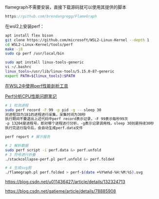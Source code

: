 

flamegraph不需要安装，直接下载源码就可以使用其提供的脚本

```c
https://github.com/brendangregg/FlameGraph
```

在wsl2上安装perf：

```bash
apt install flex bison
git clone https://github.com/microsoft/WSL2-Linux-Kernel --depth 1
cd WSL2-Linux-Kernel/tools/perf
make -j8
sudo cp perf /usr/local/bin
```



```bash
sudo apt install linux-tools-generic
vi ~/.bashrc
linux_tools=/usr/lib/linux-tools/5.15.0-87-generic
export PATH=${linux_tools}:$PATH
```

[在WSL2中使用perf性能剖析工具](https://zhuanlan.zhihu.com/p/600483539)

[Perf分析CPU性能问题笔记](https://cloud.tencent.com/developer/article/1416234)



```bash
# 1 检测进程
sudo perf record -F 99 -p pid -g -- sleep 30
对进程ID为181的进程进行采集，采集时间为30秒
执行期间不要退出上述代码中perf record表示记录，-F 99表示每秒99次
-p 13204是进程号，即对哪个进程进行分析，-g表示记录调用栈，sleep 30则是持续30秒
执行完这行指令后，会自动生成perf.data文件

perf report # 展示报告

# 2 解析数据
sudo perf script -i perf.data &> perf.unfold
# 3 符号进行折叠
./stackcollapse-perf.pl perf.unfold &> perf.folded

# 4 生成svg图
./flamegraph.pl perf.folded > perf-$(date +%Y%m%d-%H:%M:%S).svg

```

https://blog.csdn.net/u011436427/article/details/132324713

https://blog.csdn.net/gatieme/article/details/78885908